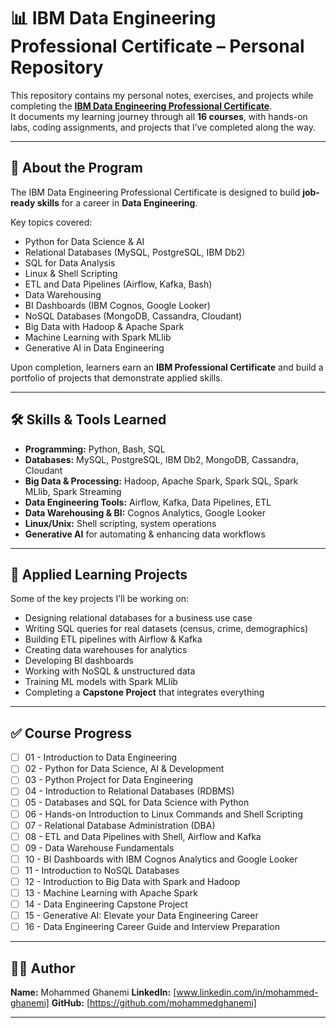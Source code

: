 # 📊 IBM Data Engineering Professional Certificate – Personal Repository

This repository contains my personal notes, exercises, and projects while completing the **[IBM Data Engineering Professional Certificate](https://www.coursera.org/professional-certificates/ibm-data-engineer)**.  
It documents my learning journey through all **16 courses**, with hands-on labs, coding assignments, and projects that I’ve completed along the way.

---

## 🎯 About the Program
The IBM Data Engineering Professional Certificate is designed to build **job-ready skills** for a career in **Data Engineering**.  

Key topics covered:
- Python for Data Science & AI  
- Relational Databases (MySQL, PostgreSQL, IBM Db2)  
- SQL for Data Analysis  
- Linux & Shell Scripting  
- ETL and Data Pipelines (Airflow, Kafka, Bash)  
- Data Warehousing  
- BI Dashboards (IBM Cognos, Google Looker)  
- NoSQL Databases (MongoDB, Cassandra, Cloudant)  
- Big Data with Hadoop & Apache Spark  
- Machine Learning with Spark MLlib  
- Generative AI in Data Engineering  

Upon completion, learners earn an **IBM Professional Certificate** and build a portfolio of projects that demonstrate applied skills.

---

## 🛠️ Skills & Tools Learned
- **Programming:** Python, Bash, SQL  
- **Databases:** MySQL, PostgreSQL, IBM Db2, MongoDB, Cassandra, Cloudant  
- **Big Data & Processing:** Hadoop, Apache Spark, Spark SQL, Spark MLlib, Spark Streaming  
- **Data Engineering Tools:** Airflow, Kafka, Data Pipelines, ETL  
- **Data Warehousing & BI:** Cognos Analytics, Google Looker  
- **Linux/Unix:** Shell scripting, system operations  
- **Generative AI** for automating & enhancing data workflows  

---

## 📑 Applied Learning Projects
Some of the key projects I’ll be working on:
- Designing relational databases for a business use case  
- Writing SQL queries for real datasets (census, crime, demographics)  
- Building ETL pipelines with Airflow & Kafka  
- Creating data warehouses for analytics  
- Developing BI dashboards  
- Working with NoSQL & unstructured data  
- Training ML models with Spark MLlib  
- Completing a **Capstone Project** that integrates everything  

---

## ✅ Course Progress
- [ ] 01 - Introduction to Data Engineering  
- [ ] 02 - Python for Data Science, AI & Development  
- [ ] 03 - Python Project for Data Engineering  
- [ ] 04 - Introduction to Relational Databases (RDBMS)  
- [ ] 05 - Databases and SQL for Data Science with Python  
- [ ] 06 - Hands-on Introduction to Linux Commands and Shell Scripting  
- [ ] 07 - Relational Database Administration (DBA)  
- [ ] 08 - ETL and Data Pipelines with Shell, Airflow and Kafka  
- [ ] 09 - Data Warehouse Fundamentals  
- [ ] 10 - BI Dashboards with IBM Cognos Analytics and Google Looker  
- [ ] 11 - Introduction to NoSQL Databases  
- [ ] 12 - Introduction to Big Data with Spark and Hadoop  
- [ ] 13 - Machine Learning with Apache Spark  
- [ ] 14 - Data Engineering Capstone Project  
- [ ] 15 - Generative AI: Elevate your Data Engineering Career  
- [ ] 16 - Data Engineering Career Guide and Interview Preparation  

---

## 👨‍💻 Author
**Name:** Mohammed Ghanemi 
**LinkedIn:** [www.linkedin.com/in/mohammed-ghanemi]
**GitHub:** [https://github.com/mohammedghanemi]

---
